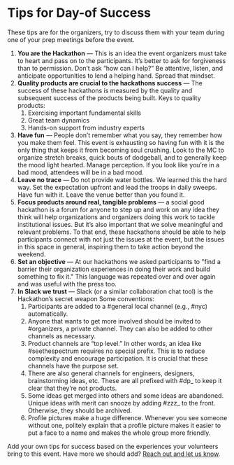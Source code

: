 # Tips for Day-of Success

These tips are for the organizers, try to discuss them with your team during one of your prep meetings before the event. 

1. **You are the Hackathon** — This is an idea the event organizers must take to heart and pass on to the participants. It’s better to ask for forgiveness than to permission. Don’t ask “how can I help?” Be attentive, listen, and anticipate opportunities to lend a helping hand. Spread that mindset.
2. **Quality products are crucial to the hackathons success** — The success of these hackathons is measured by the quality and subsequent success of the products being built. Keys to quality products:
   1. Exercising important fundamental skills
   2. Great team dynamics
   3. Hands-on support from industry experts
3. **Have fun** — People don’t remember what you say, they remember how you make them feel. This event is exhausting so having fun with it is the only thing that keeps it from becoming soul crushing. Look to the MC to organize stretch breaks, quick bouts of dodgeball, and to generally keep the mood light hearted. Manage perception. If you look like you’re in a bad mood, attendees will be in a bad mood.
4. **Leave no trace** — Do not provide water bottles. We learned this the hard way. Set the expectation upfront and lead the troops in daily sweeps. Have fun with it. Leave the venue better than you found it.
5. **Focus products around real, tangible problems** — a social good hackathon is a forum for anyone to step up and work on any idea they think will help organizations and organizers doing this work to tackle institutional issues. But it’s also important that we solve meaningful and relevant problems. To that end, these hackathons should be able to help participants connect with not just the issues at the event, but the issues in this space in general, inspiring them to take action beyond the weekend.
6. **Set an objective** — At our hackathons we asked participants to "find a barrier their organization experiences in doing their work and build something to fix it." This language was repeated over and over again and was useful with the press too.
7. **In Slack we trust** — Slack \(or a similar collaboration chat tool\) is the Hackathon’s secret weapon Some conventions:
   1. Participants are added to a \#general local channel \(e.g., \#nyc\) automatically.
   2. Anyone that wants to get more involved should be invited to \#organizers, a private channel. They can also be added to other channels as necessary.
   3. Product channels are “top level.” In other words, an idea like \#seethespectrum requires no special prefix. This is to reduce complexity and encourage participation. It is crucial that these channels have the purpose set.
   4. There are also general channels for engineers, designers, brainstorming ideas, etc. These are all prefixed with \#dp\_ to keep it clear that they’re not products.
   5. Some ideas get merged into others and some ideas are abandoned. Unique ideas with merit can snooze by adding \#zzz\_ to the front. Otherwise, they should be archived.
   6. Profile pictures make a huge difference. Whenever you see someone without one, politely explain that a profile picture makes it easier to put a face to a name and makes the whole group more friendly.

Add your own tips for success based on the experiences your volunteers bring to this event. Have more we should add? [Reach out and let us know](https://github.com/kate-rose/HackTogether).


